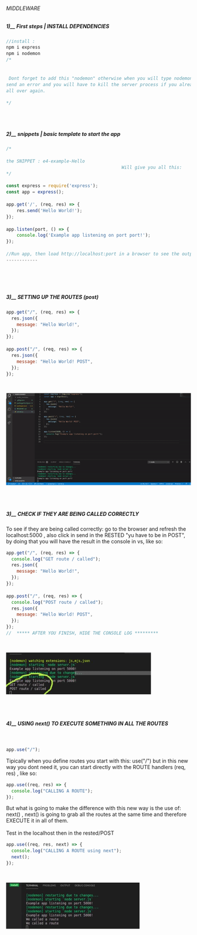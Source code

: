 ###### MIDDLEWARE

##### 1)\_\_ First steps | INSTALL DEPENDENCIES

```javascript
//install :
npm i express
npm i nodemon
/*


 Dont forget to add this "nodemon" otherwise when you will type nodemon server.js , it will
send an error and you will have to kill the server process if you already typed the npm start and start
all over again.

*/

```

<br>
<br>

##### 2)\_\_ snippets | basic template to start the app

```javascript
/*

the SNIPPET : e4-example-Hello
                                            Will give you all this:
*/

const express = require('express');
const app = express();

app.get('/', (req, res) => {
    res.send('Hello World!');
});

app.listen(port, () => {
    console.log('Example app listening on port port!');
});

//Run app, then load http://localhost:port in a browser to see the output.
------------


```

<br>
<br>
<br>

##### 3)\_\_ SETTING UP THE ROUTES (post)

```javascript
app.get("/", (req, res) => {
  res.json({
    message: "Hello World!",
  });
});

app.post("/", (req, res) => {
  res.json({
    message: "Hello World! POST",
  });
});
```

<br>

![rested](img/post-basic.gif)

<br>
<br>

##### 3)\_\_ CHECK IF THEY ARE BEING CALLED CORRECTLY

<p>
  To see if they are being called correctly: go to the browser and refresh the localhost:5000 , also click in send in the RESTED "yu have to be in POST", by doing that you will have the result in the console in vs, like so:</p>

```javascript
app.get("/", (req, res) => {
  console.log("GET route / called");
  res.json({
    message: "Hello World!",
  });
});

app.post("/", (req, res) => {
  console.log("POST route / called");
  res.json({
    message: "Hello World! POST",
  });
});
//  ***** AFTER YOU FINISH, HIDE THE CONSOLE LOG *********
```

  <br>

![rested](img/routes_call.jpg)

<br>
<br>

##### 4)\_\_ USING next() TO EXECUTE SOMETHING IN ALL THE ROUTES

  <br>

```javascript
app.use("/");
```

<p>
Tipically when you define routes you start with this: use("/")
but in this new way you dont need it, you can start directly with
the ROUTE handlers (req, res) , like so:</p>

```javascript
app.use((req, res) => {
  console.log("CALLING A ROUTE");
});
```

<p>
But what is going to make the difference with
this new way is the use of: next() , next() is going to grab all 
the routes at the same time and therefore EXECUTE it in all of
them.   <br>  <br>
Test in the localhost then in the rested/POST 
</p>

```javascript
app.use((req, res, next) => {
  console.log("CALLING A ROUTE using next");
  next();
});
```

  <br>

![rested](img/callingnext_.jpg)

<br>
<br>
